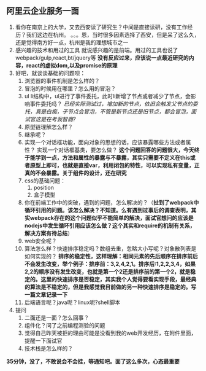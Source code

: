 ## 阿里云企业服务一面
1. 看你在南京上的大学，又去西安读了研究生？中间是直接读研，没有工作经历？我们这边在杭州。
    。。。恩，当时很多因素选择了西安，但是呆了这么久，还是觉得南方好一点，杭州是我的理想城市之一
2. 感兴趣的技术和用过的工具
    就说感兴趣的是前端。用过的工具也说了webpack/gulp,react,bt/jquery等
    **没有反应过来，应该说一点最近研究的内容，react的虚拟dom,以及promise的原理**
3. 好吧，就谈谈基础的问题呗：
    1. 浏览器的事件机制是怎么样的？
    2. 冒泡的时候用在哪里？怎么用的冒泡？
    3. ul li结构中，ul进行了事件委托，此时li新增了节点或者减少了节点，会影响事件委托吗？
    *已经实际测试过，增加新的节点，依旧会触发父节点的委托，真是白痴，子节点会冒泡，不管是新节点还是旧节点，都会冒泡，面试官这是在考我智商?*
    4. 原型链理解怎么样？
    5. 继承呢？
    6. 实现一个对话框功能，面向对象的思想的话，应该暴露哪些方法或者属性？
       实现一个对话框基类，要怎么做？
       **这个问题回答的问题很大，今天终于能学到一点，方法和属性的暴露与不暴露，其实只需要不定义在this或者原型上即可，也就是直接var，利用闭包的特性，可以实现私有变量，正真的不会暴露。关于组件的设计，还在研究**
    7. css的基础问题：
        1. position
        2. 盒子模型
    8. 你在前端工作中的突破，遇到的问题，怎么解决的？（**扯到了webpack中循环引用的问题。该怎么解决？不知道。么有遇到过事后的调查表明，其实webpack存在的这个问题似乎不能简单的解决，面试官想问的应该是nodejs中发生循环引用应该怎么做？这个其实和require的机制有关系，解决方案有待总结**）
    9. web安全呢？
    10. 算法怎么样？快速排序稳定吗？数组去重，忽略大小写呢？对象散列表是如何实现的？
    **排序的稳定性，这样理解：相同元素的先后顺序在排序前后不会发生改变，举个例子：排序前：3,2,4,2,1。排序后:1,2,2,3,4，如果2,2的顺序没有发生改变，也就是第一个2还是排序前的第一个2，就是稳定的。这里的快速排序是否稳定，其实我个人觉得要看实现手段，最经典的算法是不稳定的，但是我感觉我目前做的另一种快速排序是稳定的。写一篇文章记录一下**
    11. 后端语言呢？java呢？linux呢?shell脚本
4. 提问
    1. 二面还是一面？怎么回事？
    2. 组件化？问了之前编程测验的问题
    3. 觉得自己昨天被拒的理由可能是没看到我的web开发经历，在附件里面，提醒一下面试官
    4. 技术栈是怎么样的？


**35分钟，没了，不敢说会不会挂，等通知吧。面了这么多次，心态最重要**
